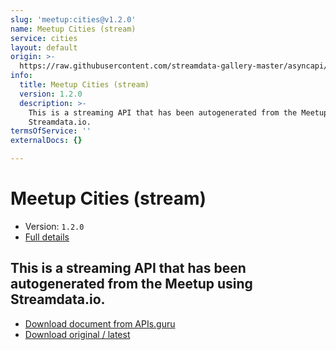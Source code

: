 ```yaml
---
slug: 'meetup:cities@v1.2.0'
name: Meetup Cities (stream)
service: cities
layout: default
origin: >-
  https://raw.githubusercontent.com/streamdata-gallery-master/asyncapi/master/_listings/meetup/meetup-cities-stream-async.md
info:
  title: Meetup Cities (stream)
  version: 1.2.0
  description: >-
    This is a streaming API that has been autogenerated from the Meetup using
    Streamdata.io.
termsOfService: ''
externalDocs: {}

---
```

# Meetup Cities (stream)

* Version: `1.2.0`
* [Full details](../html/meetup:cities@v1.2.0.html)




## This is a streaming API that has been autogenerated from the Meetup using Streamdata.io.



* [Download document from APIs.guru](https://raw.githubusercontent.com/APIs-guru/asyncapi-directory/master/docs/APIs/meetup%3Acities%40v1.2.0.yaml)
* [Download original / latest](https://raw.githubusercontent.com/streamdata-gallery-master/asyncapi/master/_listings/meetup/meetup-cities-stream-async.md)

<script type="application/ld+json">
{
  "@context": "http://schema.org/",
  "@type": "WebAPI",
  "description": "This is a streaming API that has been autogenerated from the Meetup using Streamdata.io.",
  "documentation": "",

  "name": "Meetup Cities (stream)"
}
</script>
